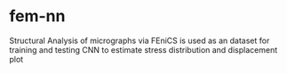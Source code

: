 # fem-nn
Structural Analysis of micrographs via FEniCS is used as an dataset for training and testing CNN to estimate stress distribution and displacement plot 
